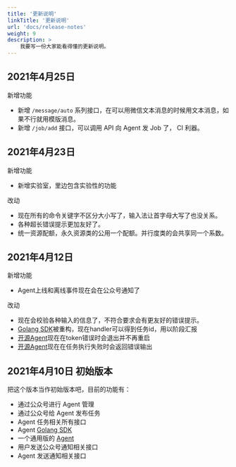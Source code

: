 ```yaml
---
title: '更新说明'
linkTitle: '更新说明'
url: 'docs/release-notes'
weight: 9
description: >
    我要写一份大家能看得懂的更新说明。
---
```


## 2021年4月25日

新增功能

* 新增 `/message/auto` 系列接口，在可以用微信文本消息的时候用文本消息，如果不行就用模版消息。
* 新增 `/job/add` 接口，可以调用 API 向 Agent 发 Job 了， CI 利器。

## 2021年4月23日

新增功能

* 新增实验室，里边包含实验性的功能

改动

* 现在所有的命令关键字不区分大小写了，输入法让首字母大写了也没关系。
* 各种超长错误提示更加友好了。
* 统一资源配额，永久资源类的公用一个配额。并行度类的会共享同一个系数。

## 2021年4月12日

新增功能

* Agent上线和离线事件现在会在公众号通知了

改动

* 现在会校验各种输入的信息了，不符合要求会有更友好的错误提示。
* [Golang SDK](https://github.com/hack-fan/skadigo)被重构，现在handler可以得到任务id，用以阶段汇报
* [开源Agent](https://github.com/hack-fan/skadi-agent-shell)现在在token错误时会退出并不再重启
* [开源Agent](https://github.com/hack-fan/skadi-agent-shell)现在在任务执行失败时会返回错误输出

## 2021年4月10日 初始版本

把这个版本当作初始版本吧，目前的功能有：

* 通过公众号进行 Agent 管理
* 通过公众号给 Agent 发布任务
* Agent 任务相关所有接口
* Agent [Golang SDK](https://github.com/hack-fan/skadigo)
* 一个通用版的 [Agent](https://github.com/hack-fan/skadi-agent-shell)
* 用户发送公众号通知相关接口
* Agent 发送通知相关接口

